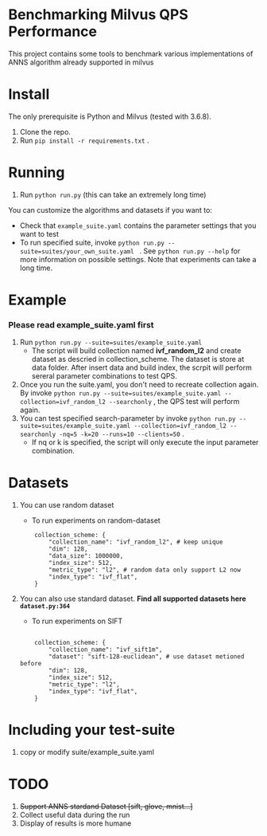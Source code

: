 Benchmarking Milvus QPS Performance
==============================
This project contains some tools to benchmark various implementations of ANNS algorithm already supported in milvus

Install
=======

The only prerequisite is Python and Milvus (tested with 3.6.8).

1. Clone the repo.
2. Run `pip install -r requirements.txt` .

Running
=======

1. Run `python run.py` (this can take an extremely long time)

You can customize the algorithms and datasets if you want to:

* Check that `example_suite.yaml` contains the parameter settings that you want to test
* To run specified suite, invoke `python run.py --suite=suites/your_own_suite.yaml ` . See `python run.py --help` for more information on possible settings. Note that experiments can take a long time.

Example
=======

### Please read example_suite.yaml first

1. Run `python run.py --suite=suites/example_suite.yaml` 
    - The script will build collection named **ivf_random_l2** and create dataset as descried in collection_scheme. The dataset is store at data folder. After insert data and build index, the scrpit will perform sereral parameter combinations to test QPS.
2. Once you run the suite.yaml, you don't need to recreate collection again. By invoke `python run.py --suite=suites/example_suite.yaml --collection=ivf_random_l2 --searchonly` , the QPS test will perform again.
3. You can test specified search-parameter by invoke `python run.py --suite=suites/example_suite.yaml --collection=ivf_random_l2 --searchonly -nq=5 -k=20 --runs=10 --clients=50` .
    - If nq or k is specified, the script will only execute the input parameter combination.

Datasets
========================

1. You can use random dataset
    - To run experiments on random-dataset
    ``` 
        collection_scheme: {
            "collection_name": "ivf_random_l2", # keep unique
            "dim": 128,
            "data_size": 1000000,
            "index_size": 512,
            "metric_type": "l2", # random data only support L2 now
            "index_type": "ivf_flat",
        }

    ``` 

2. You can also use standard dataset. **Find all supported datasets here `dataset.py:364`**
    - To run experiments on SIFT
    ```

        collection_scheme: {
            "collection_name": "ivf_sift1m",
            "dataset": "sift-128-euclidean", # use dataset metioned before
            "dim": 128,                      
            "index_size": 512,               
            "metric_type": "l2",             
            "index_type": "ivf_flat",        
        }

    ``` 

Including your test-suite
========================

1. copy or modify suite/example_suite.yaml

TODO
========================

1. ~~Support ANNS stardand Dataset [sift, glove, mnist...]~~
2. Collect useful data during the run
3. Display of results is more humane


